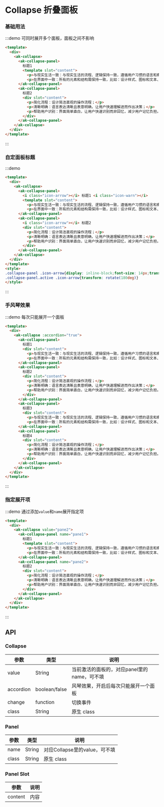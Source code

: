 <!-- Created by 337547038 on 2018/8/31 0031. -->
# Collapse 折叠面板

### 基础用法
:::demo 可同时展开多个面板，面板之间不影响
```html
<template>
  <div>
    <ak-collapse>
      <ak-collapse-panel>
        标题1
        <template slot="content">
          <p>与现实生活一致：与现实生活的流程、逻辑保持一致，遵循用户习惯的语言和概念；</p>
          <p>在界面中一致：所有的元素和结构需保持一致，比如：设计样式、图标和文本、元素的位置等。</p></template>
      </ak-collapse-panel>
      <ak-collapse-panel>
        标题2
        <div slot="content">
          <p>简化流程：设计简洁直观的操作流程；</p>
          <p>清晰明确：语言表达清晰且表意明确，让用户快速理解进而作出决策；</p>
          <p>帮助用户识别：界面简单直白，让用户快速识别而非回忆，减少用户记忆负担。</p>
        </div>
      </ak-collapse-panel>
    </ak-collapse>
  </div>
</template>
```
:::

### 自定面板标题
:::demo 
```html
<template>
  <div>
    <ak-collapse>
      <ak-collapse-panel>
        <i class="icon-arrow"></i> 标题1 <i class="icon-warn"></i>
        <template slot="content">
          <p>与现实生活一致：与现实生活的流程、逻辑保持一致，遵循用户习惯的语言和概念；</p>
          <p>在界面中一致：所有的元素和结构需保持一致，比如：设计样式、图标和文本、元素的位置等。</p></template>
      </ak-collapse-panel>
      <ak-collapse-panel>
        <i class="icon-arrow"></i> 标题2
        <div slot="content">
          <p>简化流程：设计简洁直观的操作流程；</p>
          <p>清晰明确：语言表达清晰且表意明确，让用户快速理解进而作出决策；</p>
          <p>帮助用户识别：界面简单直白，让用户快速识别而非回忆，减少用户记忆负担。</p>
        </div>
      </ak-collapse-panel>
    </ak-collapse>
  </div>
</template>
<style>
.collapse-panel .icon-arrow{display: inline-block;font-size: 14px;transition: all .3s}
.collapse-panel.active .icon-arrow{transform: rotate(180deg)}
</style>
```
:::

### 手风琴效果
:::demo 每次只能展开一个面板
````html
<template>
  <div>
    <ak-collapse :accordion="true">
      <ak-collapse-panel>
        标题1
        <div slot="content">
          <p>与现实生活一致：与现实生活的流程、逻辑保持一致，遵循用户习惯的语言和概念；</p>
          <p>在界面中一致：所有的元素和结构需保持一致，比如：设计样式、图标和文本、元素的位置等。</p></div>
      </ak-collapse-panel>
      <ak-collapse-panel>
        标题2
        <div slot="content">
          <p>简化流程：设计简洁直观的操作流程；</p>
          <p>清晰明确：语言表达清晰且表意明确，让用户快速理解进而作出决策；</p>
          <p>帮助用户识别：界面简单直白，让用户快速识别而非回忆，减少用户记忆负担。</p>
        </div>
      </ak-collapse-panel>
      <ak-collapse-panel>
        标题3
        <div slot="content">
          <p>与现实生活一致：与现实生活的流程、逻辑保持一致，遵循用户习惯的语言和概念；</p>
          <p>在界面中一致：所有的元素和结构需保持一致，比如：设计样式、图标和文本、元素的位置等。</p></div>
      </ak-collapse-panel>
      <ak-collapse-panel>
        标题4
        <div slot="content">
          <p>简化流程：设计简洁直观的操作流程；</p>
          <p>清晰明确：语言表达清晰且表意明确，让用户快速理解进而作出决策；</p>
          <p>帮助用户识别：界面简单直白，让用户快速识别而非回忆，减少用户记忆负担。</p>
        </div>
      </ak-collapse-panel>
    </ak-collapse>
  </div>
</template>

````
:::

### 指定展开项
:::demo 通过添加`value`和`name`展开指定项
```html
<template>
  <div>
    <ak-collapse value="pane2">
      <ak-collapse-panel name="pane1">
        标题1
        <template slot="content">
          <p>与现实生活一致：与现实生活的流程、逻辑保持一致，遵循用户习惯的语言和概念；</p>
          <p>在界面中一致：所有的元素和结构需保持一致，比如：设计样式、图标和文本、元素的位置等。</p></template>
      </ak-collapse-panel>
      <ak-collapse-panel name="pane2">
        标题2
        <div slot="content">
          <p>简化流程：设计简洁直观的操作流程；</p>
          <p>清晰明确：语言表达清晰且表意明确，让用户快速理解进而作出决策；</p>
          <p>帮助用户识别：界面简单直白，让用户快速识别而非回忆，减少用户记忆负担。</p>
        </div>
      </ak-collapse-panel>
    </ak-collapse>
  </div>
</template>

```
:::

## API
### Collapse
|参数|类型|说明|
|-|-|-|
|value          | String         |当前激活的面板的，对应panel里的name，可不填|
|accordion      | boolean/false  |风琴效果，开启后每次只能展开一个面板|
|change         | function       |切换事件|
|class          | String         |原生 class|

### Panel
|参数|类型|说明|
|-|-|-|
|name           | String         |对应Collapse里的value，可不填|
|class          | String         |原生 class|

### Panel Slot
|参数|说明|
|-|-|
|content        | 内容|

